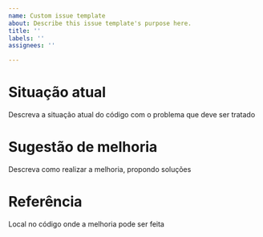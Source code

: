 ```yaml
---
name: Custom issue template
about: Describe this issue template's purpose here.
title: ''
labels: ''
assignees: ''

---
```


# Situação atual
Descreva a situação atual do código com o problema que deve ser tratado

# Sugestão de melhoria
Descreva como realizar a melhoria, propondo soluções

# Referência
Local no código onde a melhoria pode ser feita
